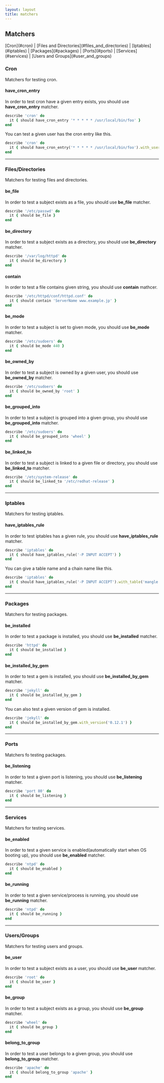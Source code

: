 ```yaml
---
layout: layout
title: matchers
---
```


## Matchers

<nav>
  [Cron](#cron)
| [Files and Directories](#files_and_directories)
| [Iptables](#iptables)
| [Packages](#packages)
| [Ports](#ports)
| [Services](#services)
| [Users and Groups](#user_and_groups)
</nav>

### <a name="cron">Cron</a>

Matchers for testing cron.

#### have\_cron\_entry

In order to test cron have a given entry exists, you should use **have_cron_entry** matcher.

```ruby
describe 'cron' do
  it { should have_cron_entry '* * * * * /usr/local/bin/foo' }
end
```

You can test a given user has the cron entry like this.

```ruby
describe 'cron' do
  it { should have_cron_entry('* * * * * /usr/local/bin/foo').with_user('mizzy') }
end
```


----

### <a name="files_and_directories">Files/Directories</a>

Matchers for testing files and directories.

#### be_file

In order to test a subject exists as a file, you should use **be_file** matcher.

```ruby
describe '/etc/passwd' do
  it { should be_file }
end
```

#### be_directory

In order to test a subject exists as a directory, you should use **be_directory** matcher.

```ruby
describe '/var/log/httpd' do
  it { should be_directory }
end
```

#### contain

In order to test a file contains given string, you should use **contain** mathcer.

```ruby
describe '/etc/httpd/conf/httpd.conf' do
  it { should contain 'ServerName www.example.jp' }
end
```

#### be_mode

In order to test a subject is set to given mode, you should use **be_mode** matcher.

```ruby
describe '/etc/sudoers' do
  it { should be_mode 440 }
end
```

#### be\_owned\_by

In order to test a subject is owned by a given user, you should use **be\_owned\_by** matcher.

```ruby
describe '/etc/sudoers' do
  it { should be_owned_by 'root' }
end
```

#### be\_grouped\_into

In order to test a subject is grouped into a given group, you should use **be\_grouped\_into** matcher.

```ruby
describe '/etc/sudoers' do
  it { should be_grouped_into 'wheel' }
end
```

#### be\_linked\_to

In order to test a subject is linked to a given file or directory, you should use **be\_linked\_to** matcher.

```ruby
describe '/etc/system-release' do
  it { should be_linked_to '/etc/redhat-release' }
end
```

----

### <a name="iptables">Iptables</a>

Matchers for testing iptables.

#### have\_iptables\_rule

In order to test iptables has a given rule, you should use **have\_iptables\_rule** matcher.

```ruby
describe 'iptables' do
  it { should have_iptables_rule('-P INPUT ACCEPT') }
end
```

You can give a table name and a chain name like this.

```ruby
describe 'iptables' do
  it { should have_iptables_rule('-P INPUT ACCEPT').with_table('mangle').with_chain('INPUT') }
end
```

----

### <a name="packages">Packages</a>

Matchers for testing packages.

#### be_installed

In order to test a package is installed, you should use **be_installed** matcher.

```ruby
describe 'httpd' do
  it { should be_installed }
end
```

#### be\_installed\_by\_gem

In order to test a gem is installed, you should use **be\_installed\_by\_gem** matcher.

```ruby
describe 'jekyll' do
  it { should be_installed_by_gem }
end
```

You can also test a given version of gem is installed.

```ruby
describe 'jekyll' do
  it { should be_installed_by_gem.with_version('0.12.1') }
end
```


----

### <a name="ports">Ports</a>

Matchers fo testing packages.

#### be_listening

In order to test a given port is listening, you should use **be_listening** matcher.

```ruby
describe 'port 80' do
  it { should be_listening }
end
```

----

### <a name="services">Services</a>

Matchers for testing services.

#### be_enabled

In order to test a given service is enabled(automatically start when OS booting up), you should use **be_enabled** matcher.

```ruby
describe 'ntpd' do
  it { should be_enabled }
end
```

#### be_running

In order to test a given service/process is running, you should use **be_running** matcher.

```ruby
describe 'ntpd' do
  it { should be_running }
end
```

----
### <a name="users_and_groups">Users/Groups</a>

Matchers for testing users and groups.

#### be_user

In order to test a subject exists as a user, you should use **be_user** matcher.

```ruby
describe 'root' do
  it { should be_user }
end
```

#### be_group

In order to test a subject exists as a group, you should use **be_group** matcher.

```ruby
describe 'wheel' do
  it { should be_group }
end
```


#### belong\_to\_group

In order to test a user belongs to a given group, you should use **belong\_to\_group** matcher.

```ruby
describe 'apache' do
  it { should belong_to_group 'apache' }
end
```
